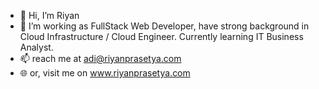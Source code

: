 - 👋 Hi, I’m Riyan 
- 👀 I’m working as FullStack Web Developer, have strong background in Cloud Infrastructure / Cloud Engineer. Currently learning IT Business Analyst.
- 📫 reach me at adi@riyanprasetya.com
- 🌐 or, visit me on www.riyanprasetya.com
<!---
its-riyan/its-riyan is a ✨ special ✨ repository because its `README.md` (this file) appears on your GitHub profile.
You can click the Preview link to take a look at your changes.
--->
